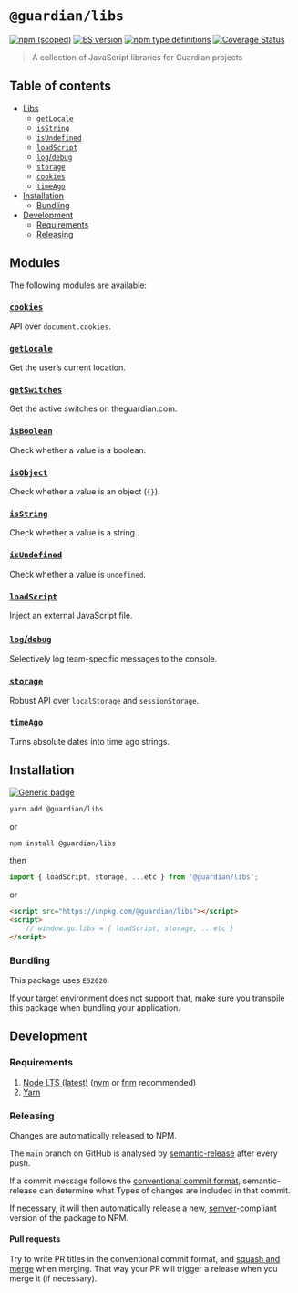# `@guardian/libs`

[![npm (scoped)](https://img.shields.io/npm/v/@guardian/libs)](https://www.npmjs.com/package/@guardian/libs)
[![ES version](https://badgen.net/badge/ES/2020/cyan)](https://tc39.es/ecma262/2020/)
[![npm type definitions](https://img.shields.io/npm/types/@guardian/libs)](https://www.typescriptlang.org/)
[![Coverage Status](https://coveralls.io/repos/github/guardian/libs/badge.svg)](https://coveralls.io/github/guardian/libs)

> A collection of JavaScript libraries for Guardian projects

<!-- START doctoc generated TOC please keep comment here to allow auto update -->
<!-- DON'T EDIT THIS SECTION, INSTEAD RE-RUN doctoc TO UPDATE -->

## Table of contents

-   [Libs](#libs)
    -   [`getLocale`](#getlocale)
    -   [`isString`](#isstring)
    -   [`isUndefined`](#isundefined)
    -   [`loadScript`](#loadscript)
    -   [`log`/`debug`](#logdebug)
    -   [`storage`](#storage)
    -   [`cookies`](#cookies)
    -   [`timeAgo`](#timeago)
-   [Installation](#installation)
    -   [Bundling](#bundling)
-   [Development](#development)
    -   [Requirements](#requirements)
    -   [Releasing](#releasing)

<!-- END doctoc generated TOC please keep comment here to allow auto update -->

## Modules

The following modules are available:

### [`cookies`](./src/cookies.README.md)

API over `document.cookies`.

### [`getLocale`](./src/getLocale.README.md)

Get the user’s current location.

### [`getSwitches`](./src/getSwitches.README.md)

Get the active switches on theguardian.com.

### [`isBoolean`](./src/isBoolean.README.md)

Check whether a value is a boolean.

### [`isObject`](./src/isObject.README.md)

Check whether a value is an object (`{}`).

### [`isString`](./src/isString.README.md)

Check whether a value is a string.

### [`isUndefined`](./src/isUndefined.README.md)

Check whether a value is `undefined`.

### [`loadScript`](./src/loadScript.README.md)

Inject an external JavaScript file.

### [`log`/`debug`](./src/logger.README.md)

Selectively log team-specific messages to the console.

### [`storage`](./src/storage.README.md)

Robust API over `localStorage` and `sessionStorage`.

### [`timeAgo`](./src/timeAgo.README.md)

Turns absolute dates into time ago strings.

## Installation

[![Generic badge](https://img.shields.io/badge/google-chat-259082.svg)](https://chat.google.com/room/AAAAWwBdSMs)

```bash
yarn add @guardian/libs
```

or

```bash
npm install @guardian/libs
```

then

```js
import { loadScript, storage, ...etc } from '@guardian/libs';
```

or

```html
<script src="https://unpkg.com/@guardian/libs"></script>
<script>
    // window.gu.libs = { loadScript, storage, ...etc }
</script>
```

### Bundling

This package uses `ES2020`.

If your target environment does not support that, make sure you transpile this package when bundling your application.

## Development

### Requirements

1. [Node LTS (latest)](https://nodejs.org/en/download/) ([nvm](https://github.com/nvm-sh/nvm) or [fnm](https://github.com/Schniz/fnm) recommended)
2. [Yarn](https://classic.yarnpkg.com/en/docs/install/)

### Releasing

Changes are automatically released to NPM.

The `main` branch on GitHub is analysed by [semantic-release](https://semantic-release.gitbook.io/) after every push.

If a commit message follows the [conventional commit format](https://www.conventionalcommits.org/en/v1.0.0), semantic-release can determine what Types of changes are included in that commit.

If necessary, it will then automatically release a new, [semver](https://semver.org/)-compliant version of the package to NPM.

#### Pull requests

Try to write PR titles in the conventional commit format, and [squash and merge](https://docs.github.com/en/free-pro-team@latest/github/collaborating-with-issues-and-pull-requests/about-pull-request-merges#squash-and-merge-your-pull-request-commits) when merging. That way your PR will trigger a release when you merge it (if necessary).
